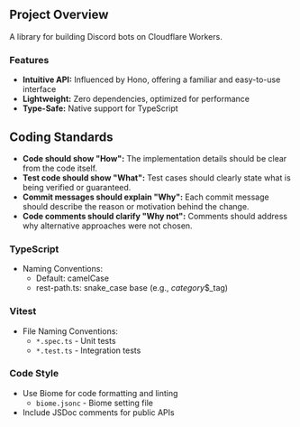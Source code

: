## Project Overview
A library for building Discord bots on Cloudflare Workers.

### Features
- **Intuitive API:** Influenced by Hono, offering a familiar and easy-to-use interface
- **Lightweight:** Zero dependencies, optimized for performance
- **Type-Safe:** Native support for TypeScript

## Coding Standards

- **Code should show "How":** The implementation details should be clear from the code itself.
- **Test code should show "What":** Test cases should clearly state what is being verified or guaranteed.
- **Commit messages should explain "Why":** Each commit message should describe the reason or motivation behind the change.
- **Code comments should clarify "Why not":** Comments should address why alternative approaches were not chosen.

### TypeScript

- Naming Conventions:
  - Default: camelCase
  - rest-path.ts: snake_case base (e.g., _category_$_tag)

### Vitest

- File Naming Conventions:
  - `*.spec.ts` - Unit tests
  - `*.test.ts` - Integration tests

### Code Style
- Use Biome for code formatting and linting
  - `biome.jsonc` - Biome setting file
- Include JSDoc comments for public APIs
